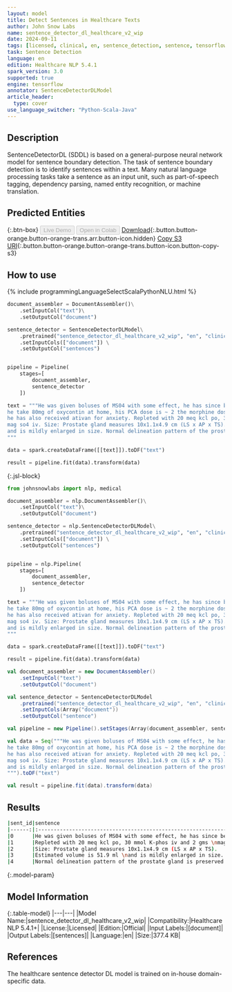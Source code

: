 ```yaml
---
layout: model
title: Detect Sentences in Healthcare Texts
author: John Snow Labs
name: sentence_detector_dl_healthcare_v2_wip
date: 2024-09-11
tags: [licensed, clinical, en, sentence_detection, sentence, tensorflow]
task: Sentence Detection
language: en
edition: Healthcare NLP 5.4.1
spark_version: 3.0
supported: true
engine: tensorflow
annotator: SentenceDetectorDLModel
article_header:
  type: cover
use_language_switcher: "Python-Scala-Java"
---
```


## Description

SentenceDetectorDL (SDDL) is based on a general-purpose neural network model for sentence boundary detection. The task of sentence boundary detection is to identify sentences within a text. Many natural language processing tasks take a sentence as an input unit, such as part-of-speech tagging, dependency parsing, named entity recognition, or machine translation.

## Predicted Entities



{:.btn-box}
<button class="button button-orange" disabled>Live Demo</button>
<button class="button button-orange" disabled>Open in Colab</button>
[Download](https://s3.amazonaws.com/auxdata.johnsnowlabs.com/clinical/models/sentence_detector_dl_healthcare_v2_wip_en_5.4.1_3.0_1726075086487.zip){:.button.button-orange.button-orange-trans.arr.button-icon.hidden}
[Copy S3 URI](s3://auxdata.johnsnowlabs.com/clinical/models/sentence_detector_dl_healthcare_v2_wip_en_5.4.1_3.0_1726075086487.zip){:.button.button-orange.button-orange-trans.button-icon.button-copy-s3}

## How to use



<div class="tabs-box" markdown="1">
{% include programmingLanguageSelectScalaPythonNLU.html %}
  
```python
document_assembler = DocumentAssembler()\
    .setInputCol("text")\
    .setOutputCol("document")

sentence_detector = SentenceDetectorDLModel\
    .pretrained("sentence_detector_dl_healthcare_v2_wip", "en", "clinical/models") \
    .setInputCols(["document"]) \
    .setOutputCol("sentences")


pipeline = Pipeline(
    stages=[
        document_assembler, 
        sentence_detector
    ])

text = """He was given boluses of MS04 with some effect, he has since been placed on a PCA - 
he take 80mg of oxycontin at home, his PCA dose is ~ 2 the morphine dose of the oxycontin, 
he has also received ativan for anxiety. Repleted with 20 meq kcl po, 30 mmol K-phos iv and 2 gms 
mag so4 iv. Size: Prostate gland measures 10x1.1x4.9 cm (LS x AP x TS). Estimated volume is 51.9 ml 
and is mildly enlarged in size. Normal delineation pattern of the prostate gland is preserved.
"""

data = spark.createDataFrame([[text]]).toDF("text")

result = pipeline.fit(data).transform(data)
```

{:.jsl-block}
```python
from johnsnowlabs import nlp, medical

document_assembler = nlp.DocumentAssembler()\
    .setInputCol("text")\
    .setOutputCol("document")

sentence_detector = nlp.SentenceDetectorDLModel\
    .pretrained("sentence_detector_dl_healthcare_v2_wip", "en", "clinical/models") \
    .setInputCols(["document"]) \
    .setOutputCol("sentences")


pipeline = nlp.Pipeline(
    stages=[
        document_assembler, 
        sentence_detector
    ])

text = """He was given boluses of MS04 with some effect, he has since been placed on a PCA - 
he take 80mg of oxycontin at home, his PCA dose is ~ 2 the morphine dose of the oxycontin, 
he has also received ativan for anxiety. Repleted with 20 meq kcl po, 30 mmol K-phos iv and 2 gms 
mag so4 iv. Size: Prostate gland measures 10x1.1x4.9 cm (LS x AP x TS). Estimated volume is 51.9 ml 
and is mildly enlarged in size. Normal delineation pattern of the prostate gland is preserved.
"""

data = spark.createDataFrame([[text]]).toDF("text")

result = pipeline.fit(data).transform(data)

```
```scala
val document_assembler = new DocumentAssembler()
    .setInputCol("text")
    .setOutputCol("document")

val sentence_detector = SentenceDetectorDLModel
    .pretrained("sentence_detector_dl_healthcare_v2_wip", "en", "clinical/models")
    .setInputCols(Array("document"))
    .setOutputCol("sentence")

val pipeline = new Pipeline().setStages(Array(document_assembler, sentence_detector))

val data = Seq("""He was given boluses of MS04 with some effect, he has since been placed on a PCA - 
he take 80mg of oxycontin at home, his PCA dose is ~ 2 the morphine dose of the oxycontin, 
he has also received ativan for anxiety. Repleted with 20 meq kcl po, 30 mmol K-phos iv and 2 gms 
mag so4 iv. Size: Prostate gland measures 10x1.1x4.9 cm (LS x AP x TS). Estimated volume is 51.9 ml 
and is mildly enlarged in size. Normal delineation pattern of the prostate gland is preserved.
""").toDF("text")

val result = pipeline.fit(data).transform(data)
```
</div>

## Results

```bash
|sent_id|sentence                                                                                                                                                                                                                  |
|------:|:-------------------------------------------------------------------------------------------------------------------------------------------------------------------------------------------------------------------------|
|0      |He was given boluses of MS04 with some effect, he has since been placed on a PCA - \nhe take 80mg of oxycontin at home, his PCA dose is ~ 2 the morphine dose of the oxycontin, \nhe has also received ativan for anxiety.|
|1      |Repleted with 20 meq kcl po, 30 mmol K-phos iv and 2 gms \nmag so4 iv.                                                                                                                                                    |
|2      |Size: Prostate gland measures 10x1.1x4.9 cm (LS x AP x TS).                                                                                                                                                               |
|3      |Estimated volume is 51.9 ml \nand is mildly enlarged in size.                                                                                                                                                             |
|4      |Normal delineation pattern of the prostate gland is preserved.                                                                                                                                                            |
```

{:.model-param}
## Model Information

{:.table-model}
|---|---|
|Model Name:|sentence_detector_dl_healthcare_v2_wip|
|Compatibility:|Healthcare NLP 5.4.1+|
|License:|Licensed|
|Edition:|Official|
|Input Labels:|[document]|
|Output Labels:|[sentences]|
|Language:|en|
|Size:|377.4 KB|

## References

The healthcare sentence detector DL model is trained on in-house domain-specific data.
